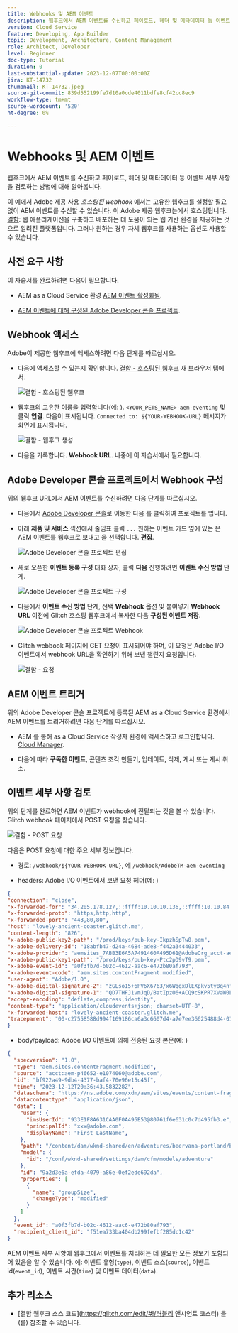 ```yaml
---
title: Webhooks 및 AEM 이벤트
description: 웹후크에서 AEM 이벤트를 수신하고 페이로드, 헤더 및 메타데이터 등 이벤트 세부 사항을 검토하는 방법에 대해 알아봅니다.
version: Cloud Service
feature: Developing, App Builder
topic: Development, Architecture, Content Management
role: Architect, Developer
level: Beginner
doc-type: Tutorial
duration: 0
last-substantial-update: 2023-12-07T00:00:00Z
jira: KT-14732
thumbnail: KT-14732.jpeg
source-git-commit: 839d552199fe7d10a0cde4011bdfe8cf42cc8ec9
workflow-type: tm+mt
source-wordcount: '520'
ht-degree: 0%

---
```



# Webhooks 및 AEM 이벤트

웹후크에서 AEM 이벤트를 수신하고 페이로드, 헤더 및 메타데이터 등 이벤트 세부 사항을 검토하는 방법에 대해 알아봅니다.

이 예에서 Adobe 제공 사용 _호스팅된 webhook_ 에서는 고유한 웹후크를 설정할 필요 없이 AEM 이벤트를 수신할 수 있습니다. 이 Adobe 제공 웹후크는에서 호스팅됩니다. [결함](https://glitch.com/): 웹 애플리케이션을 구축하고 배포하는 데 도움이 되는 웹 기반 환경을 제공하는 것으로 알려진 플랫폼입니다. 그러나 원하는 경우 자체 웹후크를 사용하는 옵션도 사용할 수 있습니다.

## 사전 요구 사항

이 자습서를 완료하려면 다음이 필요합니다.

- AEM as a Cloud Service 환경 [AEM 이벤트 활성화됨](https://developer.adobe.com/experience-cloud/experience-manager-apis/guides/events/#enable-aem-events-on-your-aem-cloud-service-environment).

- [AEM 이벤트에 대해 구성된 Adobe Developer 콘솔 프로젝트](https://developer.adobe.com/experience-cloud/experience-manager-apis/guides/events/#how-to-subscribe-to-aem-events-in-the-adobe-developer-console).

## Webhook 액세스

Adobe이 제공한 웹후크에 액세스하려면 다음 단계를 따르십시오.

- 다음에 액세스할 수 있는지 확인합니다. [결함 - 호스팅된 웹후크](https://lovely-ancient-coaster.glitch.me/) 새 브라우저 탭에서.

  ![결함 - 호스팅된 웹후크](../assets/examples/webhook/glitch-hosted-webhook.png)

- 웹후크의 고유한 이름을 입력합니다(예: ). `<YOUR_PETS_NAME>-aem-eventing` 및 클릭 **연결**. 다음이 표시됩니다. `Connected to: ${YOUR-WEBHOOK-URL}` 메시지가 화면에 표시됩니다.

  ![결함 - 웹후크 생성](../assets/examples/webhook/glitch-create-webhook.png)

- 다음을 기록합니다. **Webhook URL**. 나중에 이 자습서에서 필요합니다.

## Adobe Developer 콘솔 프로젝트에서 Webhook 구성

위의 웹후크 URL에서 AEM 이벤트를 수신하려면 다음 단계를 따르십시오.

- 다음에서 [Adobe Developer 콘솔](https://developer.adobe.com)로 이동한 다음 를 클릭하여 프로젝트를 엽니다.

- 아래 **제품 및 서비스** 섹션에서 줄임표 클릭 `...` 원하는 이벤트 카드 옆에 있는 은 AEM 이벤트를 웹후크로 보내고 을 선택합니다. **편집**.

  ![Adobe Developer 콘솔 프로젝트 편집](../assets/examples/webhook/adobe-developer-console-project-edit.png)

- 새로 오픈한 **이벤트 등록 구성** 대화 상자, 클릭 **다음** 진행하려면 **이벤트 수신 방법** 단계.

  ![Adobe Developer 콘솔 프로젝트 구성](../assets/examples/webhook/adobe-developer-console-project-configure.png)

- 다음에서 **이벤트 수신 방법** 단계, 선택 **Webhook** 옵션 및 붙여넣기 **Webhook URL** 이전에 Glitch 호스팅 웹후크에서 복사한 다음 **구성된 이벤트 저장**.

  ![Adobe Developer 콘솔 프로젝트 Webhook](../assets/examples/webhook/adobe-developer-console-project-webhook.png)

- Glitch webbook 페이지에 GET 요청이 표시되어야 하며, 이 요청은 Adobe I/O 이벤트에서 webhook URL을 확인하기 위해 보낸 챌린지 요청입니다.

  ![결함 - 요청](../assets/examples/webhook/glitch-challenge-request.png)


## AEM 이벤트 트리거

위의 Adobe Developer 콘솔 프로젝트에 등록된 AEM as a Cloud Service 환경에서 AEM 이벤트를 트리거하려면 다음 단계를 따르십시오.

- AEM 를 통해 as a Cloud Service 작성자 환경에 액세스하고 로그인합니다. [Cloud Manager](https://my.cloudmanager.adobe.com/).

- 다음에 따라 **구독한 이벤트**, 콘텐츠 조각 만들기, 업데이트, 삭제, 게시 또는 게시 취소.

## 이벤트 세부 사항 검토

위의 단계를 완료하면 AEM 이벤트가 webhook에 전달되는 것을 볼 수 있습니다. Glitch webhook 페이지에서 POST 요청을 찾습니다.

![결함 - POST 요청](../assets/examples/webhook/glitch-post-request.png)

다음은 POST 요청에 대한 주요 세부 정보입니다.

- 경로: `/webhook/${YOUR-WEBHOOK-URL}`, 예 `/webhook/AdobeTM-aem-eventing`

- headers: Adobe I/O 이벤트에서 보낸 요청 헤더(예: )

```json
{
"connection": "close",
"x-forwarded-for": "34.205.178.127,::ffff:10.10.10.136,::ffff:10.10.84.114",
"x-forwarded-proto": "https,http,http",
"x-forwarded-port": "443,80,80",
"host": "lovely-ancient-coaster.glitch.me",
"content-length": "826",
"x-adobe-public-key2-path": "/prod/keys/pub-key-IkpzhSpTw0.pem",
"x-adobe-delivery-id": "18abfb47-d24a-4684-ade8-f442a3444033",
"x-adobe-provider": "aemsites_7ABB3E6A5A7491460A495D61@AdobeOrg_acct-aem-p46652-e1074060@adobe.com",
"x-adobe-public-key1-path": "/prod/keys/pub-key-Ptc2pD9vT9.pem",
"x-adobe-event-id": "a0f3fb7d-b02c-4612-aac6-e472b80af793",
"x-adobe-event-code": "aem.sites.contentFragment.modified",
"user-agent": "Adobe/1.0",
"x-adobe-digital-signature-2": "zGLso15+6PV6X6763/x6WqgxDlEXpkv5ty8q4njaq3aUngAI9VCcYonbScEjljRluzjZ05uMJmRfNxwjj60syxEJPuc0dpmMU635gfna7I4T7IaHs496wx4m2E5mvCM+aKbNQ+NPOutyTqI8Ovq29P2P87GIgMlGhAtOaxRVGNc6ksBxc2tCWbrKUhW8hPJ0sHphU499dN4TT32xrZaiRw4akT3M/hYydsA8dcWpJ7S4dpuDS21YyDHAB8s9Dawtr3fyPEyLgZzpwZDfCqQ8gdSCGqKscE4pScwqPkKOYCHDnBvDZVe583jhcZbHGjk7Ncp/FrgQk7avWsk5XlzcuA==",
"x-adobe-digital-signature-1": "QD7THFJ1vmJqD/BatIpzO6+ACQ9cSKPR7XVaW0LI7cN/xs7ucyri6dmkerOPe9EJpjGoqCg8rxWedrIRQB3lgVskChbHH3Ujx5YG0aTQLSd1Lsn5CFbW1U0l0GqId9Cnd6MccrqSznZXcdW1rMFuRk8+gqwabBifSaLbu3r30G5hmqQd72VtiYTE4m23O3jYIMiv62pRP+a+p4NjNj1XG320uRSry+BPniTjDJ6oN/Ng7aUEKML8idZ/ZTqeh/rJSrVO95UryUolFDRwDkRn5zKonbvhSLAeXzaPhvimWUHtldq9M1WTyRMpsBk8BRzaklxlq+woJ2UjYPUIEzjotw==",
"accept-encoding": "deflate,compress,identity",
"content-type": "application/cloudevents+json; charset=UTF-8",
"x-forwarded-host": "lovely-ancient-coaster.glitch.me",
"traceparent": "00-c27558588d994f169186ca6a3c6607d4-a7e7ee36625488d4-01"
}
```

- body/payload: Adobe I/O 이벤트에 의해 전송된 요청 본문(예: )

```json
{
  "specversion": "1.0",
  "type": "aem.sites.contentFragment.modified",
  "source": "acct:aem-p46652-e1074060@adobe.com",
  "id": "bf922a49-9db4-4377-baf4-70e96e15c45f",
  "time": "2023-12-12T20:36:43.583228Z",
  "dataschema": "https://ns.adobe.com/xdm/aem/sites/events/content-fragment-modified.json",
  "datacontenttype": "application/json",
  "data": {
    "user": {
      "imsUserId": "933E1F8A631CAA0F0A495E53@80761f6e631c0c7d495fb3.e",
      "principalId": "xxx@adobe.com",
      "displayName": "First LastName",
    },
    "path": "/content/dam/wknd-shared/en/adventures/beervana-portland/beervana-in-portland",
    "model": {
      "id": "/conf/wknd-shared/settings/dam/cfm/models/adventure"
    },
    "id": "9a2d3e6a-efda-4079-a86e-0ef2ede692da",
    "properties": [
      {
        "name": "groupSize",
        "changeType": "modified"
      }
    ]
  },
  "event_id": "a0f3fb7d-b02c-4612-aac6-e472b80af793",
  "recipient_client_id": "f51ea733ba404db299fefbf285dc1c42"
}
```

AEM 이벤트 세부 사항에 웹후크에서 이벤트를 처리하는 데 필요한 모든 정보가 포함되어 있음을 알 수 있습니다. 예: 이벤트 유형(`type`), 이벤트 소스(`source`), 이벤트 id(`event_id`), 이벤트 시간(`time`) 및 이벤트 데이터(`data`).

## 추가 리소스

- [결함 웹후크 소스 코드](https://glitch.com/edit/#!/러블리 앤시언트 코스터) 을(를) 참조할 수 있습니다.
